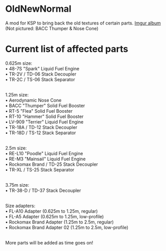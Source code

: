 # OldNewNormal
A mod for KSP to bring back the old textures of certain parts. [Imgur album](https://imgur.com/a/yPPZcUj) (Not pictured: BACC Thumper & Nose Cone)

# Current list of affected parts

0.625m size: </br>
• 48-7S "Spark" Liquid Fuel Engine </br>
• TR-2V / TD-06 Stack Decoupler </br>
• TR-2C / TS-06 Stack Separator </br>
 </br>

1.25m size: </br>
• Aerodynamic Nose Cone </br>
• BACC "Thumper" Solid Fuel Booster </br>
• RT-5 "Flea" Solid Fuel Booster </br>
• RT-10 "Hammer" Solid Fuel Booster </br>
• LV-909 "Terrier" Liquid Fuel Engine </br>
• TR-18A / TD-12 Stack Decoupler </br>
• TR-18D / TS-12 Stack Separator </br>
 </br>
 
2.5m size: </br>
• RE-L10 "Poodle" Liquid Fuel Engine </br>
• RE-M3 "Mainsail" Liquid Fuel Engine </br>
• Rockomax Brand / TD-25 Stack Decoupler </br>
• TR-XL / TS-25 Stack Separator </br>
 </br>
 
3.75m size: </br>
• TR-38-D / TD-37 Stack Decoupler </br>
 </br>
 
Size adapters: </br>
• FL-A10 Adapter (0.625m to 1.25m, regular) </br>
• FL-A5 Adapter (0.625m to 1.25m, low-profile) </br>
• Rockomax Brand Adapter (1.25m to 2.5m, regular) </br>
• Rockomax Brand Adapter 02 (1.25m to 2.5m, low-profile) </br>
</br>

 More parts will be added as time goes on!
